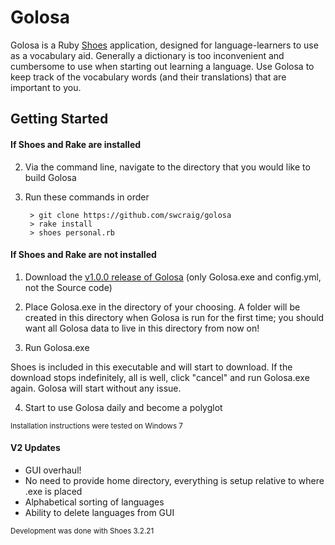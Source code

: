 # Golosa
Golosa is a Ruby [Shoes](http://shoesrb.com/) application, designed for language-learners to use as a vocabulary aid. Generally a dictionary is too inconvenient and cumbersome to use when starting out learning a language. Use Golosa to keep track of the vocabulary words (and their translations) that are important to you.

## Getting Started

#### If Shoes and Rake are installed

2. Via the command line, navigate to the directory that you would like to build Golosa

3. Run these commands in order

        > git clone https://github.com/swcraig/golosa
        > rake install
        > shoes personal.rb

#### If Shoes and Rake are not installed

1. Download the [v1.0.0 release of Golosa](https://github.com/swcraig/golosa/releases/tag/v1.0.0) (only Golosa.exe and config.yml, not the Source code)

2.  Place Golosa.exe in the directory of your choosing.  A folder will be created in this directory when Golosa is run for the first time; you should want all Golosa data to live in this directory from now on!

3. Run Golosa.exe

  Shoes is included in this executable and will start to download.  If the download stops indefinitely, all is well, click "cancel" and run Golosa.exe again. Golosa will start without any issue.

4. Start to use Golosa daily and become a polyglot

<sub>Installation instructions were tested on Windows 7</sub>  

#### V2 Updates
* GUI overhaul!
* No need to provide home directory, everything is setup relative to where .exe is placed
* Alphabetical sorting of languages
* Ability to delete languages from GUI

<sub>Development was done with Shoes 3.2.21</sub>
